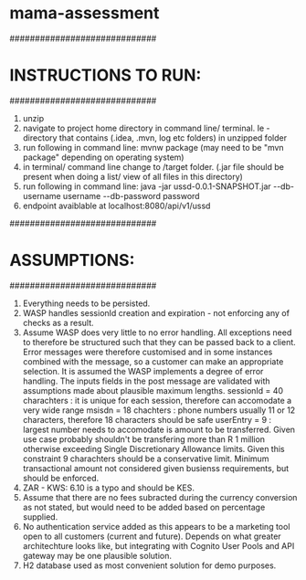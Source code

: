 # mama-assessment

#############################
# INSTRUCTIONS TO RUN:
#############################
1. unzip
2. navigate to project home directory in command line/ terminal. Ie - directory that contains (.idea, .mvn, log etc folders) in unzipped folder
3. run following in command line: 
mvnw package        (may need to be "mvn package" depending on operating system)
4. in terminal/ command line change to /target folder. (.jar file should be present when doing a list/ view of all files in this directory)
5. run following in command line:
java -jar ussd-0.0.1-SNAPSHOT.jar --db-username username --db-password password
6. endpoint avaiblable at localhost:8080/api/v1/ussd

#############################
# ASSUMPTIONS:
#############################
1. Everything needs to be persisted.
2. WASP handles sessionId creation and expiration - not enforcing any of checks as a result.
3. Assume WASP does very little to no error handling. All exceptions need to therefore be structured such that they can be passed back to a client. Error messages were therefore customised and in some instances combined with the message, so a customer can make an appropriate selection. It is assumed the WASP implements a degree of error handling. The inputs fields in the post message are validated with assumptions made about plausible maximum lengths.
	sessionId = 40 charachters : it is unique for each session, therefore can accomodate a very wide range
	msisdn = 18 chachters : phone numbers usually 11 or 12 characters, therefore 18 characters should be safe
	userEntry = 9 : largest number needs to accomodate is amount to be transferred. Given use case probably shouldn't be transfering more than 
			R 1 million otherwise exceeding Single Discretionary Allowance limits. Given this constraint 9 charachters should be 
			a conservative limit. Minimum transactional amount not considered given busienss requirements, but should be enforced.
4. ZAR - KWS: 6.10 is a typo and should be KES.
5. Assume that there are no fees subracted during the currency conversion as not stated, but would need to be added based on percentage supplied.
6. No authentication service added as this appears to be a marketing tool open to all customers (current and future). Depends on what greater architechture looks like, but integrating with Cognito User Pools and API gateway may be one plausible solution.
7. H2 database used as most convenient solution for demo purposes. 
